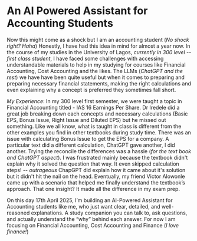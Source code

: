 # An AI Powered Assistant for Accounting Students

Now this might come as a shock but I am an accounting student (*No shock right? Haha*)
Honestly, I have had this idea in mind for almost a year now. In the course of my studies in the University of Lagos, *currently in 300 level -- first class student*, I have faced some challenges with accessing understandable materials to help in my studying for courses like Financial Accounting, Cost Accounting and the likes. The LLMs (*ChatGPT and the rest*) we have have been quite useful but when it comes to preparing and preparing necessary financial statements, making the right calculations and even explaining why a concept is preferred they sometimes fall short.

*My Experience*: In my 300 level first semester, we were taught a topic in Financial Accounting titled - IAS 16 Earnings Per Share. Dr Iredele did a great job breaking down each concepts and necessary calculations (Basic EPS, Bonus Issue, Right Issue and Diluted EPS) but he missed out something. Like we all know, what is taught in class is different from the other examples you find in other textbooks during study time. There was an issue with calculating Bonus Issue to get the EPS for a company. A particular text did a different calculation, ChatGPT gave another, I did another. Trying the reconcile the differences was a hassle (*for the text book and ChatGPT aspect*). I was frustrated mainly because the textbook didn't explain why it solved the question that way. It even skipped calculation steps! -- *outrageous* ChapGPT did explain how it came about it's solution but it didn't hit the nail on the head. Eventually, my friend Victor Alowonle came up with a scenario that helped me finally understand the textbook’s approach. That one insight? It made all the difference in my exam prep.

On this day 17th April 2025, I’m building an AI-Powered Assistant for Accounting students like me, who just want clear, detailed, and well-reasoned explanations. A study companion you can talk to, ask questions, and actually understand the “why” behind each answer. For now I am focusing on Financial Accounting, Cost Accounting and Finance (*I love finance!*)



